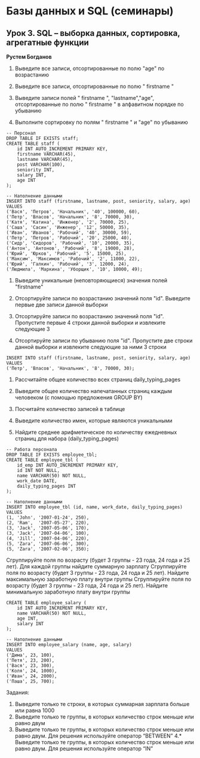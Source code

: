 # Базы данных и SQL (семинары)
## Урок 3. SQL – выборка данных, сортировка, агрегатные функции
**Рустем Богданов**

1.	Выведите все записи, отсортированные по полю "age" по возрастанию

2.	Выведите все записи, отсортированные по полю
 " firstname "

3.	Выведите записи полей " firstname ", "lastname","age",
отсортированные по полю " firstname " в алфавитном порядке по убыванию

4.	Выполните сортировку по полям " firstname " и "age" по убыванию

```
-- Персонал
DROP TABLE IF EXISTS staff;
CREATE TABLE staff (
	id INT AUTO_INCREMENT PRIMARY KEY, 
	firstname VARCHAR(45),
	lastname VARCHAR(45),
	post VARCHAR(100),
	seniority INT, 
	salary INT, 
	age INT
);

-- Наполнение данными
INSERT INTO staff (firstname, lastname, post, seniority, salary, age)
VALUES
('Вася', 'Петров', 'Начальник', '40', 100000, 60),
('Петр', 'Власов', 'Начальник', '8', 70000, 30),
('Катя', 'Катина', 'Инженер', '2', 70000, 25),
('Саша', 'Сасин', 'Инженер', '12', 50000, 35),
('Иван', 'Иванов', 'Рабочий', '40', 30000, 59),
('Петр', 'Петров', 'Рабочий', '20', 25000, 40),
('Сидр', 'Сидоров', 'Рабочий', '10', 20000, 35),
('Антон', 'Антонов', 'Рабочий', '8', 19000, 28),
('Юрий', 'Юрков', 'Рабочий', '5', 15000, 25),
('Максим', 'Максимов', 'Рабочий', '2', 11000, 22),
('Юрий', 'Галкин', 'Рабочий', '3', 12000, 24),
('Людмила', 'Маркина', 'Уборщик', '10', 10000, 49);
```
1. Выведите уникальные (неповторяющиеся) значения полей "firstname"

2. Отсортируйте записи по возрастанию значений поля "id". Выведите первые   две записи данной выборки

3. Отсортируйте записи по возрастанию значений поля "id". Пропустите первые 4 строки данной выборки и извлеките следующие 3

4. Отсортируйте записи по убыванию поля "id". Пропустите две строки данной выборки и извлеките следующие за ними 3 строки
```
INSERT INTO staff (firstname, lastname, post, seniority, salary, age)
VALUES
('Петр', 'Власов', 'Начальник', '8', 70000, 30);
```
1.	Рассчитайте общее количество всех страниц daily_typing_pages

2.	Выведите общее количество напечатанных страниц каждым человеком (с помощью предложения GROUP BY)  

3.	Посчитайте количество записей в таблице

4.	Выведите количество имен, которые являются уникальными 

5. 	Найдите среднее арифметическое по количеству ежедневных страниц для набора (daily_typing_pages)

```
-- Работа персонала
DROP TABLE IF EXISTS employee_tbl;
CREATE TABLE employee_tbl (
	id_emp INT AUTO_INCREMENT PRIMARY KEY,
	id INT NOT NULL,
	name VARCHAR(50) NOT NULL,
	work_date DATE,
	daily_typing_pages INT
);

-- Наполнение данными
INSERT INTO employee_tbl (id, name, work_date, daily_typing_pages)
VALUES
(1, 'John', '2007-01-24', 250),
(2, 'Ram',  '2007-05-27', 220),
(3, 'Jack', '2007-05-06', 170),
(3, 'Jack', '2007-04-06', 100),
(4, 'Jill', '2007-04-06', 220),
(5, 'Zara', '2007-06-06', 300),
(5, 'Zara', '2007-02-06', 350);
```

Сгруппируйте поля по возрасту (будет 3 группы - 23 года, 24 года и 25 лет). Для каждой группы  найдите суммарную зарплату 
Сгруппируйте поля по возрасту (будет 3 группы - 23 года, 24 года и 25 лет). Найдите максимальную заработную плату внутри группы
Сгруппируйте поля по возрасту (будет 3 группы - 23 года, 24 года и 25 лет). Найдите минимальную заработную плату внутри группы

```
CREATE TABLE employee_salary (
	id INT AUTO_INCREMENT PRIMARY KEY,
	name VARCHAR(50) NOT NULL,
	age INT,
	salary INT
);

-- Наполнение данными
INSERT INTO employee_salary (name, age, salary)
VALUES
('Дима', 23, 100),
('Петя', 23, 200),
('Вася', 23, 300),
('Коля', 24, 1000),
('Иван', 24, 2000),
('Паша', 25, 700);
```


Задания:
1.	Выведите  только те строки, в которых суммарная зарплата больше или равна 1000
2. 	Выведите только те группы, в которых количество строк меньше или равно двум
3.	Выведите только те группы, в которых количество строк меньше или равно двум. Для решения используйте оператор “BETWEEN”
4.*	Выведите только те группы, в которых количество строк меньше или равно двум. Для решения используйте оператор “IN”
